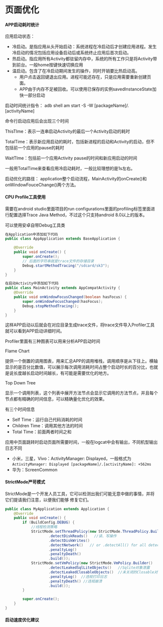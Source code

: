 # 页面优化

#### APP启动耗时统计

应用启动状态：

* 冷启动。是指应用从头开始启动：系统进程在冷启动后才创建应用进程。发生冷启动的情况包括应用设备启动后或系统终止应用后首次启动。
* 热启动。指应用所有Activity都驻留内存中，系统的所有工作只是将Activity带到前台。一般home按键快速切换应用
* 温启动。包含了在冷启动期间发生的操作，同时开销要比热启动高。
  * 用户点击返回键退出应用。进程可能还存在，只是应用需要重新创建页面。
  * APP由于内存不足被回收。可以使用已保存的实例savedInstanceState加快一部分启动



启动时间统计指令： adb shell am start -S -W  [packageName]/.[activityName]

命令行启动应用后会出现三个时间

ThisTIme：表示一连串启动Activity的最后一个Activity启动的耗时

TotalTime：表示新应用启动的耗时，包括新进程的启动和Activity的启动，但不包括前一个应用的pause的耗时

WaitTIme：包括前一个应用Activity pause的时间和新应用启动的时间

一般用TotalTime来查看应用冷启动耗时，一般比较理想的是1s左右。



启动优化的路径： application整个启动流程，MainActivity的onCreate()和onWindowFouceChange()两个方法。



#### CPU Profile工具使用

需要在android studio里面项目的run configurations里面的profiling标签里面进行配置选择Trace Java Method，不过这个只支持android 8.0以上的版本。

可以使用安卓自带Debug工具类

```java
在Application中添加如下代码
public class AppApplication extends BaseApplication {

    @Override
    public void onCreate() {
        super.onCreate();
        // 后面的字符串就是trace文件的存储目录
        Debug.startMethodTracing("/sdcard/sk3");
    }
}

在启动Activity中添加如下代码
public class MainActivity extends AppCompatActivity {
    @Override
    public void onWindowFocusChanged(boolean hasFocus) {
        super.onWindowFocusChanged(hasFocus);
        Debug.stopMethodTracing();
    }
}
```

这样APP启动以后就会在对应目录生成trace文件，将trace文件导入Profiler工具就可以看到APP启动详细时间。

Profiler里面有三种图表可以用来分析APP启动时间

Flame Chart

提供一个倒置的调用图表，用来汇总APP的调用堆栈，调用顺序是从下往上。横轴显示的是百分比数值，可以展示每次调用消耗时间占整个启动时长的百分比，也就是说长度越长启动时间越长，有可能是需要优化的地方。

Top Down Tree

显示一个调用列表，这个列表中展开方法节点会显示它调用的方法节点，并且每个节点都有精确的时间信息，可以精确量化优化的效果。

有三个时间信息

* Self Time：运行自己代码消耗的时间
* Children Time：调用其他方法的时间
* Total Time：前面两者时间之和



应用中页面跳转时启动页面所需要时间，一般在logcat中会有输出，不同机型输出日志不同

* 小米，三星，Vivo：ActivityManager: Displayed，一般格式为`ActivityManager: Displayed [packageName]/.[activityName]: +562ms`
* 华为：ScreenCommon



#### StrictMode严苛模式

StrictMode是一个开发人员工具，它可以检测出我们可能无意中做的事情，并将它们提请我们注意，以便我们能够 修复它们。

````java
public class MyApplication extends Application {
    @Override
    public void onCreate() {
        if (BuildConfig.DEBUG) {
            //线程检测策略
            StrictMode.setThreadPolicy(new StrictMode.ThreadPolicy.Builder()
                    .detectDiskReads()   //读、写操作
                    .detectDiskWrites()
                    .detectNetwork()   // or .detectAll() for all detectable problems
                    .penaltyLog()
                    .penaltyDeath()
                    .build());
            StrictMode.setVmPolicy(new StrictMode.VmPolicy.Builder()
                    .detectLeakedSqlLiteObjects()   //Sqlite对象泄露
                    .detectLeakedClosableObjects()  //未关闭的Closable对象泄露
                    .penaltyLog()  //违规打印日志
                    .penaltyDeath() //违规崩溃
                    .build());
        }

        super.onCreate();
    }
}
````



#### 启动速度优化建议


